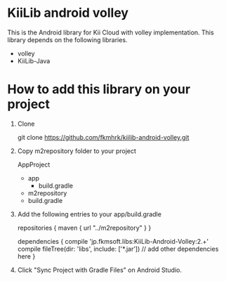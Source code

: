 KiiLib android volley
========

This is the Android library for Kii Cloud with volley implementation. This library depends on the following libraries. 
* volley
* KiiLib-Java

How to add this library on your project
==========
1. Clone

    git clone https://github.com/fkmhrk/kiilib-android-volley.git

2. Copy m2repository folder to your project

    AppProject
      - app
        - build.gradle
      - m2repository
      - build.gradle

3. Add the following entries to your app/build.gradle

    repositories {
        maven {
            url "../m2repository"
        }
    }

    dependencies {
        compile 'jp.fkmsoft.libs:KiiLib-Android-Volley:2.+'
        compile fileTree(dir: 'libs', include: ['*.jar'])
        // add other dependencies here
    }
    
4. Click "Sync Project with Gradle Files" on Android Studio.